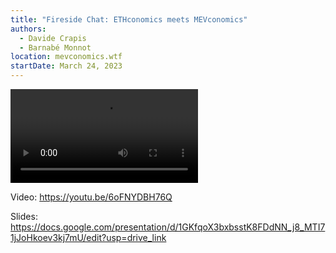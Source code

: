 ```yaml
---
title: "Fireside Chat: ETHconomics meets MEVconomics"
authors:
  - Davide Crapis
  - Barnabé Monnot
location: mevconomics.wtf
startDate: March 24, 2023
---
```


<video src="https://youtu.be/6oFNYDBH76Q"></video>

Video: <https://youtu.be/6oFNYDBH76Q>

Slides: <https://docs.google.com/presentation/d/1GKfqoX3bxbsstK8FDdNN_j8_MTI71jJoHkoev3kj7mU/edit?usp=drive_link>

